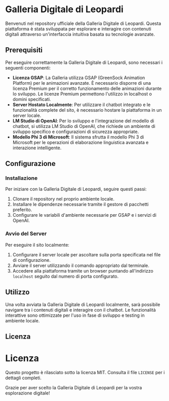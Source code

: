# Galleria Digitale di Leopardi

Benvenuti nel repository ufficiale della Galleria Digitale di Leopardi. Questa piattaforma è stata sviluppata per esplorare e interagire con contenuti digitali attraverso un'interfaccia intuitiva basata su tecnologie avanzate.

## Prerequisiti

Per eseguire correttamente la Galleria Digitale di Leopardi, sono necessari i seguenti componenti:

- **Licenza GSAP**: La Galleria utilizza GSAP (GreenSock Animation Platform) per le animazioni avanzate. È necessario disporre di una licenza Premium per il corretto funzionamento delle animazioni durante lo sviluppo. Le licenze Premium permettono l'utilizzo in localhost o domini specificati.
- **Server Hostato Localmente**: Per utilizzare il chatbot integrato e le funzionalità complete del sito, è necessario hostare la piattaforma in un server locale.
- **LM Studio di OpenAI**: Per lo sviluppo e l'integrazione del modello di chatbot, si utilizza LM Studio di OpenAI, che richiede un ambiente di sviluppo specifico e configurazioni di sicurezza appropriate.
- **Modello Phi 3 di Microsoft**: Il sistema sfrutta il modello Phi 3 di Microsoft per le operazioni di elaborazione linguistica avanzata e interazione intelligente.

## Configurazione

### Installazione

Per iniziare con la Galleria Digitale di Leopardi, seguire questi passi:

1. Clonare il repository nel proprio ambiente locale.
2. Installare le dipendenze necessarie tramite il gestore di pacchetti preferito.
3. Configurare le variabili d'ambiente necessarie per GSAP e i servizi di OpenAI.

### Avvio del Server

Per eseguire il sito localmente:

1. Configurare il server locale per ascoltare sulla porta specificata nel file di configurazione.
2. Avviare il server utilizzando il comando appropriato dal terminale.
3. Accedere alla piattaforma tramite un browser puntando all'indirizzo `localhost` seguito dal numero di porta configurato.

## Utilizzo

Una volta avviata la Galleria Digitale di Leopardi localmente, sarà possibile navigare tra i contenuti digitali e interagire con il chatbot. Le funzionalità interattive sono ottimizzate per l'uso in fase di sviluppo e testing in ambiente locale.

## Licenza

# Licenza

Questo progetto è rilasciato sotto la licenza MIT. Consulta il file `LICENSE` per i dettagli completi.

Grazie per aver scelto la Galleria Digitale di Leopardi per la vostra esplorazione digitale!
